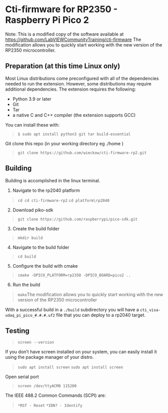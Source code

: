# Cti-firmware for RP2350 - Raspberry Pi Pico 2 
Note: This is a modified copy of the software available at https://github.com/LabVIEWCommunityTraining/cti-firmware
The modification allows you to quickly start working with the new version of the RP2350 microcontroller.

## Preparation (at this time Linux only)  
Most Linux distributions come preconfigured with all of the dependencies needed to run the extension. However, some
distributions may require additional dependencies. The extension requires the following:
* Python 3.9 or later
* Git
* Tar
* a native C and C++ compiler (the extension supports GCC) 

You can install these with:
>``$ sudo apt install python3 git tar build-essential``

Git clone this repo (in your working directory eg ./home )

> ``git clone https://github.com/wieckow/cti-firmware-rp2.git``

## Building
Building is accomplished in the linux terminal.

1. Navigate to the rp2040 platform
> ``cd cd cti-firmware-rp2``
>  ``cd platform\rp2040``
2. Download piko-sdk 
> ``git clone https://github.com/raspberrypi/pico-sdk.git``
3. Create the build folder
> ``mkdir build``
4. Navigate to the build folder
> ``cd build``
5. Configure the build with cmake
> ``cmake -DPICO_PLATFORM=rp2350 -DPICO_BOARD=pico2 ..``
6. Run the build
> ``make``The modification allows you to quickly start working with the new version of the RP2350 microcontroller

With a successful build in a `./build` subdirectory you will have a `cti_visa-udaq_pi_pico_#.#.#.uf2` file that you can deploy to a rp2040 target.

## Testing
> ``screen --version``

If you don’t have screen installed on your system, you can easily install it using the package manager of your distro.
> ``sudo apt install screen``
> ``sudo apt install screen``

Open serial port 
> ``screen /dev/ttyACM0 115200``

The IEEE 488.2 Common Commands (SCPI) are:
> ``*RST - Reset``
> ``*IDN? - Identify``

